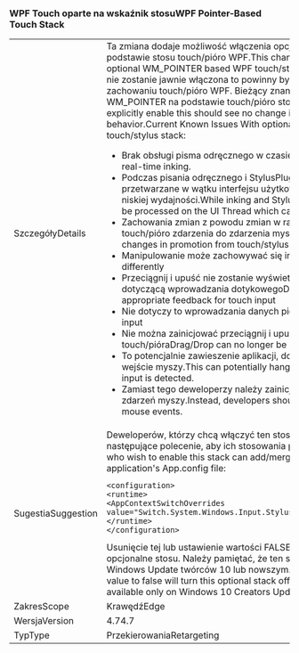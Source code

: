 ### <a name="wpf-pointer-based-touch-stack"></a><span data-ttu-id="abf3e-101">WPF Touch oparte na wskaźnik stosu</span><span class="sxs-lookup"><span data-stu-id="abf3e-101">WPF Pointer-Based Touch Stack</span></span>

|   |   |
|---|---|
|<span data-ttu-id="abf3e-102">Szczegóły</span><span class="sxs-lookup"><span data-stu-id="abf3e-102">Details</span></span>|<span data-ttu-id="abf3e-103">Ta zmiana dodaje możliwość włączenia opcjonalne WM_POINTER na podstawie stosu touch/pióro WPF.</span><span class="sxs-lookup"><span data-stu-id="abf3e-103">This change adds the ability to enable an optional WM_POINTER based WPF touch/stylus stack.</span></span>  <span data-ttu-id="abf3e-104">Deweloperów, którzy nie zostanie jawnie włączona to powinny być widoczne nie zmiany w zachowaniu touch/pióro WPF. Bieżący znane problemy z opcjonalne WM_POINTER na podstawie touch/pióro stosu:</span><span class="sxs-lookup"><span data-stu-id="abf3e-104">Developers that do not explicitly enable this should see no change in WPF touch/stylus behavior.Current Known Issues With optional WM_POINTER based touch/stylus stack:</span></span><ul><li><span data-ttu-id="abf3e-105">Brak obsługi pisma odręcznego w czasie rzeczywistym.</span><span class="sxs-lookup"><span data-stu-id="abf3e-105">No support for real-time inking.</span></span></li><li><span data-ttu-id="abf3e-106">Podczas pisania odręcznego i StylusPlugins będą nadal działać, będą przetwarzane w wątku interfejsu użytkownika, co może prowadzić do niskiej wydajności.</span><span class="sxs-lookup"><span data-stu-id="abf3e-106">While inking and StylusPlugins will still work, they will be processed on the UI Thread which can lead to poor performance.</span></span></li><li><span data-ttu-id="abf3e-107">Zachowania zmian z powodu zmian w ramach podwyższenia poziomu z touch/pióro zdarzenia do zdarzenia myszy</span><span class="sxs-lookup"><span data-stu-id="abf3e-107">Behavioral changes due to changes in promotion from touch/stylus events to mouse events</span></span></li><li><span data-ttu-id="abf3e-108">Manipulowanie może zachowywać się inaczej</span><span class="sxs-lookup"><span data-stu-id="abf3e-108">Manipulation may behave differently</span></span></li><li><span data-ttu-id="abf3e-109">Przeciągnij i upuść nie zostanie wyświetlone odpowiednie opinię dotyczącą wprowadzania dotykowego</span><span class="sxs-lookup"><span data-stu-id="abf3e-109">Drag/Drop will not show appropriate feedback for touch input</span></span></li><li><span data-ttu-id="abf3e-110">Nie dotyczy to wprowadzania danych piórem</span><span class="sxs-lookup"><span data-stu-id="abf3e-110">This does not affect stylus input</span></span></li><li><span data-ttu-id="abf3e-111">Nie można zainicjować przeciągnij i upuść zdarzeń touch/pióra</span><span class="sxs-lookup"><span data-stu-id="abf3e-111">Drag/Drop can no longer be initiated on touch/stylus events</span></span></li><li><span data-ttu-id="abf3e-112">To potencjalnie zawieszenie aplikacji, dopóki nie zostanie wykryty wejście myszy.</span><span class="sxs-lookup"><span data-stu-id="abf3e-112">This can potentially hang the application until mouse input is detected.</span></span></li><li><span data-ttu-id="abf3e-113">Zamiast tego deweloperzy należy zainicjować przeciągnij i upuść z zdarzeń myszy.</span><span class="sxs-lookup"><span data-stu-id="abf3e-113">Instead, developers should initiate drag and drop from mouse events.</span></span></li></ul>|
|<span data-ttu-id="abf3e-114">Sugestia</span><span class="sxs-lookup"><span data-stu-id="abf3e-114">Suggestion</span></span>|<span data-ttu-id="abf3e-115">Deweloperów, którzy chcą włączyć ten stos można dodać/merge następujące polecenie, aby ich stosowania pliku App.config:</span><span class="sxs-lookup"><span data-stu-id="abf3e-115">Developers who wish to enable this stack can add/merge the following to their application's App.config file:</span></span><pre><code class="language-xml">&lt;configuration&gt;&#13;&#10;&lt;runtime&gt;&#13;&#10;&lt;AppContextSwitchOverrides value=&quot;Switch.System.Windows.Input.Stylus.EnablePointerSupport=true&quot;/&gt;&#13;&#10;&lt;/runtime&gt;&#13;&#10;&lt;/configuration&gt;&#13;&#10;</code></pre><span data-ttu-id="abf3e-116">Usunięcie tej lub ustawienie wartości FALSE spowoduje wyłączenie tego opcjonalne stosu. Należy pamiętać, że ten stos jest dostępna tylko na Windows Update twórców 10 lub nowszym.</span><span class="sxs-lookup"><span data-stu-id="abf3e-116">Removing this or setting the value to false will turn this optional stack off.Please note that this stack is available only on Windows 10 Creators Update and above.</span></span>|
|<span data-ttu-id="abf3e-117">Zakres</span><span class="sxs-lookup"><span data-stu-id="abf3e-117">Scope</span></span>|<span data-ttu-id="abf3e-118">Krawędź</span><span class="sxs-lookup"><span data-stu-id="abf3e-118">Edge</span></span>|
|<span data-ttu-id="abf3e-119">Wersja</span><span class="sxs-lookup"><span data-stu-id="abf3e-119">Version</span></span>|<span data-ttu-id="abf3e-120">4.7</span><span class="sxs-lookup"><span data-stu-id="abf3e-120">4.7</span></span>|
|<span data-ttu-id="abf3e-121">Typ</span><span class="sxs-lookup"><span data-stu-id="abf3e-121">Type</span></span>|<span data-ttu-id="abf3e-122">Przekierowania</span><span class="sxs-lookup"><span data-stu-id="abf3e-122">Retargeting</span></span>|

